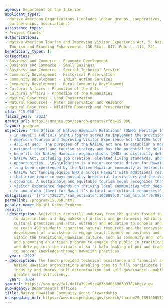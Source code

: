 ```yaml
---
agency: Department of the Interior
applicant_types:
- Native American Organizations (includes lndian groups, cooperatives, corporations,
  partnerships, associations)
assistance_types:
- Project Grants
authorizations:
- Native American Tourism and Improving Visitor Experience Act, 5. Native American
  Tourism and Branding Enhancement. 130 Stat. 847. Pub. L. 114, 221.
beneficiary_types: []
categories:
- Business and Commerce - Economic Development
- Business and Commerce - Small Business
- Business and Commerce - Special Technical Service
- Community Development - Historical Preservation
- Community Development - Indian Action Services
- Community Development - Rural Community Development
- Cultural Affairs - Promotion of the Arts
- Cultural Affairs - Promotion of the Humanities
- Natural Resources - Land Conservation
- Natural Resources - Water Conservation and Research
- Natural Resources - Wildlife Research and Preservation
cfda: '15.068'
fiscal_year: '2022'
grants_url: https://grants.gov/search-grants?cfda=15.068
layout: program
objective: "The Office of Native Hawaiian Relations’ (ONHR) Heritage (Tourism) Opportunities\
  \ in Hawaiʻi (HŌʻIHI) Grant Program serves to implement the provisions of the Native\
  \ American Tourism and Improving Visitor Experience Act (NATIVE Act), 25 U.S.C.\
  \ 4351 et seq.  The purposes of the NATIVE Act are to establish a more inclusive\
  \ national travel and tourism strategy and has the potential to deliver significant\
  \ benefits for Native Hawaiian organizations (NHO) as distinctly defined in the\
  \ NATIVE Act, including job creation, elevated living standards, and expanded economic\
  \ opportunities.  \n\n\nTourism is a major economic driver for Hawaiʻi that has\
  \ long been experienced by the Native Hawaiian community as extractive and transactional.\
  \ NATIVE Act funding equips NHO’s across Hawaiʻi with additional resources to change\
  \ that experience in ways mutually beneficial to visitors and the islands’ original\
  \ stewards. A sustainable and equitable tourism model recognizes that an enriching\
  \ visitor experience depends on thriving local communities with deep pilina (connection)\
  \ to and aloha (love) for Hawaiʻi’s natural and cultural resources."
obligations: '[{"x":"2022","sam_estimate":1000000.0,"sam_actual":978824.0,"usa_spending_actual":150000.0},{"x":"2023","sam_estimate":1000000.0,"sam_actual":1036000.0,"usa_spending_actual":445000.0},{"x":"2024","sam_estimate":1000000.0,"sam_actual":0.0,"usa_spending_actual":500000.0}]'
permalink: /program/15.068.html
popular_name: Hōʻihi Grant Program
results:
- description: Activities are still underway from the grants issued in 2022. Accomplishments
    to date include a 3-day makeke of artists and performers; exhibits of traditional
    cultural practices and arts; outreach and education to schools and community organizations
    to reach 498 students regarding natural resources and the ecosystems of fishponds;
    development of a workshop to engage practitioners on business and marketing practices
    within the traditional Hawaiian culture, such as community and 'ohana (family);
    and promoting an artisan program to engage the public in traditional music forms
    and delving into the rituals of ku 'i kalo (making of poi and traditional foods)
    to uncover knowledge through Hawaiian practices.
  year: '2022'
- description: The funds provided technical assistance and financial assistance to
    Native Hawaiian organizations enabling them to fully participate in the tourism
    industry and improve self-determination and self-governance capabilities to promote
    greater self-sufficiency.
  year: '2024'
sam_url: https://sam.gov/fal/dcffa392e9ce403c8d06690309382bbe/view
sub-agency: Departmental Offices
title: Native Hawaiian Community Guest Stewardship
usaspending_url: https://www.usaspending.gov/search/?hash=79c5891604510fb1e05e48edb4e79128
---
```

